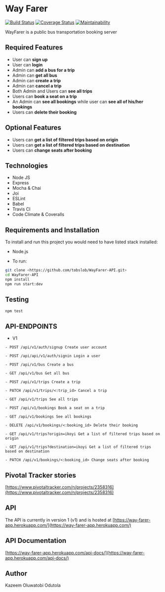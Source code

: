# Way Farer

[![Build Status](https://www.travis-ci.org/tobslob/WayFarer-API.svg?branch=develop)](https://www.travis-ci.org/tobslob/WayFarer-API.svg?branch=develop)
[![Coverage Status](https://coveralls.io/repos/github/tobslob/WayFarer-API/badge.svg?branch=develop)](https://coveralls.io/github/tobslob/WayFarer-API?branch=develop)
[![Maintainability](https://api.codeclimate.com/v1/badges/26039ad82deae47de2e9/maintainability)](https://codeclimate.com/github/tobslob/WayFarer-API/maintainability)

WayFarer is a public bus transportation booking server

## Required Features

- User can **sign up**
- User can **login**
- Admin can **add a bus for a trip**
- Admin can **get all bus**
- Admin can **create a trip**
- Admin can **cancel a trip**
- Both Admin and Users can **see all trips**
- Users can **book a seat on a trip**
- An Admin can **see all bookings** while user can **see all of his/her bookings**
- Users can **delete their booking**

## Optional Features

- Users can **get a list of filtered trips based on origin**
- Users can **get a list of filtered trips based on destination**
- Users can **change seats after booking**

## Technologies

- Node JS
- Express
- Mocha & Chai
- Joi
- ESLint
- Babel
- Travis CI
- Code Climate & Coveralls

## Requirements and Installation

To install and run this project you would need to have listed stack installed:

- Node.js

- To run:

```sh
git clone <https://github.com/tobslob/WayFarer-API.git>
cd WayFarer-API
npm install
npm run start:dev
```

## Testing

```sh
npm test
```

## API-ENDPOINTS

- V1

`- POST /api/v1/auth/signup Create user account`

`- POST /api/api/v1/auth/signin Login a user`

`- POST /api/v1/bus Create a bus`

`- GET /api/v1/bus Get all bus`

`- POST /api/v1/trips Create a trip`

`- PATCH /api/v1/trips/<:trip_id> Cancel a trip`

`- GET /api/v1/trips See all trips`

`- POST /api/v1/bookings Book a seat on a trip`

`- GET /api/v1/bookings See all bookings`

`- DELETE /api/v1/bookings/<:booking_id> Delete their booking`

`- GET /api/v1/trips?origin=ikoyi Get a list of filtered trips based on origin`

`- GET /api/v1/trips?destination=ikoyi Get a list of filtered trips based on destination`

`- PATCH /api/v1/bookings/<:booking_id> Change seats after booking`

## Pivotal Tracker stories

[https://www.pivotaltracker.com/n/projects/2358316](https://www.pivotaltracker.com/n/projects/2358316)

## API

The API is currently in version 1 (v1) and is hosted at
[https://way-farer-app.herokuapp.com/](https://way-farer-app.herokuapp.com/)

## API Documentation

[https://way-farer-app.herokuapp.com/api-docs/](https://way-farer-app.herokuapp.com/api-docs/)

## Author

Kazeem Oluwatobi Odutola
